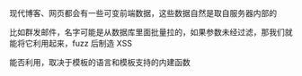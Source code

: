 现代博客、网页都会有一些可变前端数据，这些数据自然是取自服务器内部的

比如群发邮件，名字可能是从数据库里面批量拉的，如果参数未经过滤，那我们就能将它利用起来，fuzz 后制造 XSS

能否利用，取决于模板的语言和模板支持的内建函数